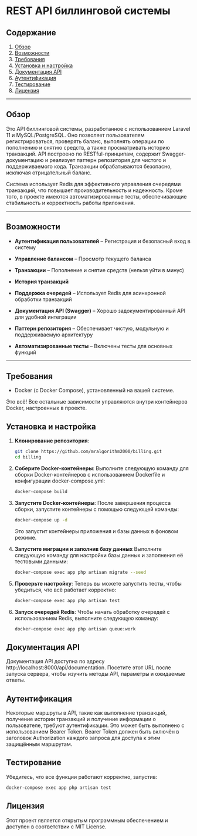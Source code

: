 # REST API биллинговой системы

## Содержание

1. [Обзор](#Обзор)
2. [Возможности](#Возможности)
3. [Требования](#Требования)
4. [Установка и настройка](#Установка-и-настройка)
5. [Документация API](#Документация-API)
6. [Аутентификация](#Аутентификация)
8. [Тестирование](#Тестирование)
10. [Лицензия](#Лицензия)
---

## Обзор

Это API биллинговой системы, разработанное с использованием Laravel 11 и MySQL/PostgreSQL. Оно позволяет пользователям регистрироваться, проверять баланс, выполнять операции по пополнению и снятию средств, а также просматривать историю транзакций. API построено по RESTful-принципам, содержит Swagger-документацию и реализует паттерн репозитория для чистого и поддерживаемого кода. Транзакции обрабатываются безопасно, исключая отрицательный баланс.

Система использует Redis для эффективного управления очередями транзакций, что повышает производительность и надежность. Кроме того, в проекте имеются автоматизированные тесты, обеспечивающие стабильность и корректность работы приложения.

---

## Возможности

- **Аутентификация пользователей** – Регистрация и безопасный вход в систему
  
- **Управление балансом** – Просмотр текущего баланса

- **Транзакции** – Пополнение и снятие средств (нельзя уйти в минус)

- **История транзакций**

- **Поддержка очередей** – Использует Redis для асинхронной обработки транзакций

- **Документация API (Swagger)** – Хорошо задокументированный API для удобной интеграции

- **Паттерн репозитория** – Обеспечивает чистую, модульную и поддерживаемую архитектуру

- **Автоматизированные тесты** – Включены тесты для основных функций

---

## Требования

- Docker (с Docker Compose), установленный на вашей системе.

Это всё! Все остальные зависимости управляются внутри контейнеров Docker, настроенных в проекте.

## Установка и настройка


1. **Клонирование репозитория**:
   ```bash
   git clone https://github.com/mralgorithm2000/billing.git
   cd billing
   ```

2. **Соберите Docker-контейнеры**:
    Выполните следующую команду для сборки Docker-контейнеров с использованием Dockerfile и конфигурации docker-compose.yml:
    ```bash
    docker-compose build
    ```

3. **Запустите Docker-контейнеры**:
    После завершения процесса сборки, запустите контейнеры с помощью следующей команды:
    ```bash
    docker-compose up -d
    ```
    Это запустит контейнеры приложения и базы данных в фоновом режиме.

4. **Запустите миграции и заполнив базу данных**
    Выполните следующую команду для настройки базы данных и заполнения её тестовыми данными:
    ```bash
    docker-compose exec app php artisan migrate --seed
    ```

5. **Проверьте настройку**:
   Теперь вы можете запустить тесты, чтобы убедиться, что всё работает корректно:
    ```bash
   docker-compose exec app php artisan test
    ```

6. **Запуск очередей Redis**:
   Чтобы начать обработку очередей с использованием Redis, выполните следующую команду:
    ```bash
   docker-compose exec app php artisan queue:work
    ```

## Документация API

Документация API доступна по адресу http://localhost:8000/api/documentation. 
Посетите этот URL после запуска сервера, чтобы изучить методы API, параметры и ожидаемые ответы.

## Аутентификация

Некоторые маршруты в API, такие как выполнение транзакций, получение истории транзакций и получение информации о пользователе, требуют аутентификации. Это может быть выполнено с использованием Bearer Token. Bearer Token должен быть включён в заголовок Authorization каждого запроса для доступа к этим защищённым маршрутам.


## Тестирование

Убедитесь, что все функции работают корректно, запустив:

```bash
docker-compose exec app php artisan test
```

## Лицензия

Этот проект является открытым программным обеспечением и доступен в соответствии с MIT License.
